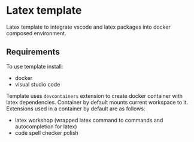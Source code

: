 # Latex template

Latex template to integrate vscode and latex packages into docker composed environment.

## Requirements
To use template install:
- docker
- visual studio code

Template uses `devcontainers` extension to create docker container with latex dependencies. Container by default mounts current workspace to it. Extensions used in a container by default are as follows:
- latex workshop (wrapped latex command to commands and autocompletion for latex)
- code spell checker polish